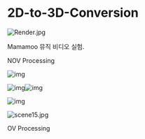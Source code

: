 # 2D-to-3D-Conversion

![Render.jpg](https://github.com/adamdoha/2D-to-3D-Conversion/blob/master/FinalProject/Render.jpg?raw=true)

Mamamoo 뮤직 비디오 실험.









NOV Processing



![img](https://raw.githubusercontent.com/adamdoha/2D-to-3D-Conversion/master/FinalProject/NOV/depth2.bmp)



![img](https://raw.githubusercontent.com/adamdoha/2D-to-3D-Conversion/master/FinalProject/NOV/labelimg11.bmp)![img](https://raw.githubusercontent.com/adamdoha/2D-to-3D-Conversion/master/FinalProject/NOV/scene8.bmp)

![img](https://raw.githubusercontent.com/adamdoha/2D-to-3D-Conversion/master/FinalProject/NOV/scene15.bmp)



![scene15.jpg](https://github.com/adamdoha/2D-to-3D-Conversion/blob/master/FinalProject/NOV/scene15.jpg?raw=true)







OV Processing